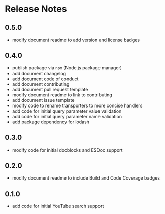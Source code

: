 # Release Notes

## 0.5.0
- modify document readme to add version and license badges

## 0.4.0
- publish package via `npm` (Node.js package manager)
- add document changelog
- add document code of conduct
- add document contributing
- add document pull request template
- modify document readme to link to contributing
- add document issue template
- modify code to rename transporters to more concise handlers
- add code for initial query parameter value validation
- add code for initial query parameter name validation
- add package dependency for lodash

## 0.3.0
- modify code for initial docblocks and ESDoc support

## 0.2.0
- modify document readme to include Build and Code Coverage badges

## 0.1.0
- add code for initial YouTube search support
